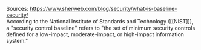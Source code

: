 Sources:
https://www.sherweb.com/blog/security/what-is-baseline-security/
\
According to the National Institute of Standards and Technology ([[NIST]]), a "security control baseline" refers to "the set of minimum security controls defined for a low-impact, moderate-impact, or high-impact information system."
